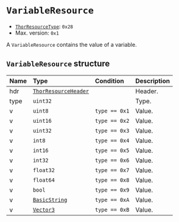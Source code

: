 # `VariableResource`

- [`ThorResourceType`](./index.md#thorresourcetype-enum): `0x28`
- Max. version: `0x1`

A `VariableResource` contains the value of a variable.

## `VariableResource` structure

| Name | Type | Condition | Description |
| :-- | :-- | :-- | --- |
| hdr | [`ThorResourceHeader`](./index.md#thorresourceheader-structure) |  | Header. |
| type | `uint32` |  | Type. |
| v | `uint8` | `type == 0x1` | Value. |
| v | `uint16` | `type == 0x2` | Value. |
| v | `uint32` | `type == 0x3` | Value. |
| v | `int8` | `type == 0x4` | Value. |
| v | `int16` | `type == 0x5` | Value. |
| v | `int32` | `type == 0x6` | Value. |
| v | `float32` | `type == 0x7` | Value. |
| v | `float64` | `type == 0x8` | Value. |
| v | `bool` | `type == 0x9` | Value. |
| v | [`BasicString`](../base.md#basicstring-structure) | `type == 0xA` | Value. |
| v | [`Vector3`](../base.md#vector3-structure) | `type == 0xB` | Value. |
